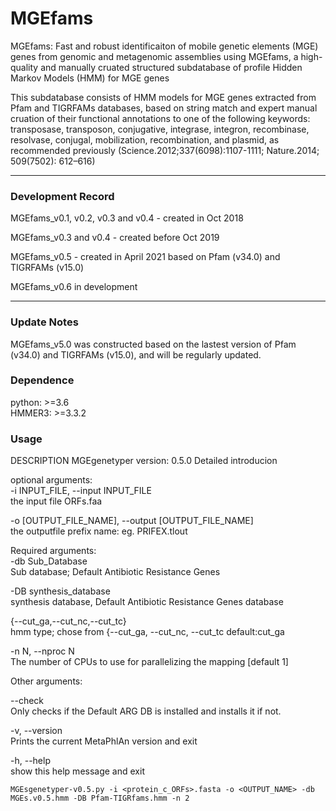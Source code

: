 

<!--
 * @Author: zhangguoqing and Feng Ju (supervisor) 
 * @Email correspondence: jufeng@westlake.edu.cn
 * @Date: 2021-04-21 14:37:48
 * @LastEditTime: 2021-04-22 20:50:49
-->

# MGEfams
MGEfams: Fast and robust identificaiton of mobile genetic elements (MGE) genes from genomic and metagenomic assemblies using MGEfams, a high-quality and manually cruated structured subdatabase of profile Hidden Markov Models (HMM) for MGE genes


This subdatabase consists of HMM models for MGE genes extracted from Pfam and TIGRFAMs databases, based on string match and expert manual cruation of their functional annotations to one of the following keywords: transposase, transposon, conjugative, integrase, integron, recombinase, resolvase, conjugal, mobilization, recombination, and plasmid, as recommended previously (Science.2012;337(6098):1107-1111; Nature.2014; 509(7502): 612–616)

---
### Development Record  

MGEfams_v0.1, v0.2, v0.3 and v0.4 - created in Oct 2018 

MGEfams_v0.3 and v0.4 - created before Oct 2019 

MGEfams_v0.5 - created in April 2021 based on Pfam (v34.0) and TIGRFAMs (v15.0)

MGEfams_v0.6 in development  

---

### Update Notes
MGEfams_v5.0 was constructed based on the lastest version of Pfam (v34.0) and TIGRFAMs (v15.0), and will be regularly updated.



### Dependence
python: >=3.6  
HMMER3: >=3.3.2



### Usage

DESCRIPTION
MGEgenetyper version: 0.5.0
Detailed introducion

optional arguments:  
  -i INPUT_FILE, --input INPUT_FILE  
    the input file ORFs.faa  

  -o [OUTPUT_FILE_NAME], --output [OUTPUT_FILE_NAME]  
    the outputfile prefix name: eg. PRIFEX.tlout  


Required arguments:  
  -db Sub_Database  
  Sub database; Default Antibiotic Resistance Genes  
  
  -DB synthesis_database  
    synthesis database, Default Antibiotic Resistance Genes database  

  {--cut_ga,--cut_nc,--cut_tc}  
    hmm type; chose from {--cut_ga, --cut_nc, --cut_tc default:cut_ga  
  
  -n N, --nproc N  
  The number of CPUs to use for parallelizing the mapping [default 1]  


Other arguments:  
 
  --check  
   Only checks if the Default ARG DB is installed and installs it if not.
 
  -v, --version  
    Prints the current MetaPhlAn version and exit
 
  -h, --help  
    show this help message and exit


```
MGEsgenetyper-v0.5.py -i <protein_c_ORFs>.fasta -o <OUTPUT_NAME> -db MGEs.v0.5.hmm -DB Pfam-TIGRfams.hmm -n 2
```
